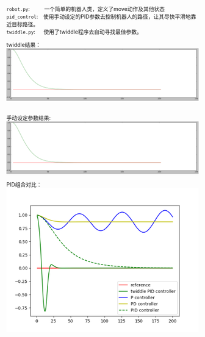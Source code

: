 
`robot.py`:&emsp;&nbsp;&nbsp;&nbsp;&nbsp;&nbsp;&nbsp;一个简单的机器人类，定义了move动作及其他状态  
`pid_control`:&emsp;使用手动设定的PID参数去控制机器人的路径，让其尽快平滑地靠近目标路径。  
`twiddle.py`:&emsp;&nbsp;&nbsp;使用了twiddle程序去自动寻找最佳参数。  

twiddle结果：  
![twiddle](./imgs/pid_control.png)  

手动设定参数结果:  
![手动设定参数结果](./imgs/pid_control.png)  

PID组合对比：  
![手动设定参数结果](./imgs/pid_compare.png)  



